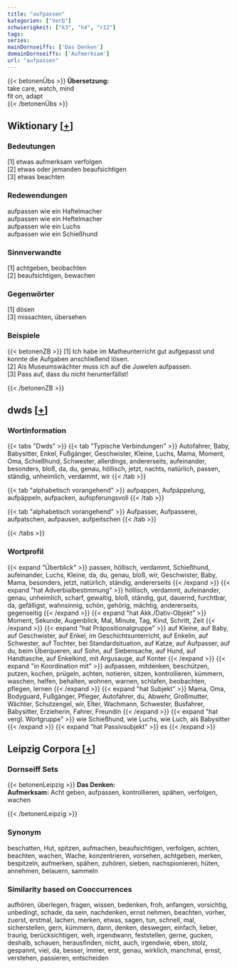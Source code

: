 ```yaml
---
title: "aufpassen"
kategorien: ["Verb"]
schwierigkeit: ["k3", "h4", "r12"]
tags:
series:
mainDornseiffs: ['Das Denken']
domainDornseiffs: ['Aufmerksam']
url: "aufpassen"
---
```


{{< betonenÜbs >}}
**Übersetzung:**  
take care, watch, mind  
fit on, adapt  
{{< /betonenÜbs >}}

## Wiktionary [[+](https://de.wiktionary.org/wiki/aufpassen)]

### Bedeutungen
[1] etwas aufmerksam verfolgen  
[2] etwas oder jemanden beaufsichtigen  
[3] etwas beachten  

### Redewendungen
aufpassen wie ein Haftelmacher  
aufpassen wie ein Heftelmacher  
aufpassen wie ein Luchs  
aufpassen wie ein Schießhund  

### Sinnverwandte
[1] achtgeben, beobachten  
[2] beaufsichtigen, bewachen  

### Gegenwörter
[1] dösen  
[3] missachten, übersehen  

### Beispiele
{{< betonenZB >}}
[1] Ich habe im Matheunterricht gut aufgepasst und konnte die Aufgaben anschließend lösen.  
[2] Als Museumswächter muss ich auf die Juwelen aufpassen.  
[3] Pass auf, dass du nicht herunterfällst!  

{{< /betonenZB >}}


## dwds [[+](https://www.dwds.de/wb/aufpassen)]

### Wortinformation
{{< tabs "Dwds" >}}
{{< tab "Typische Verbindungen" >}}
Autofahrer, Baby, Babysitter, Enkel, Fußgänger, Geschwister, Kleine, Luchs, Mama, Moment, Oma, Schießhund, Schwester, allerdings, andererseits, aufeinander, besonders, bloß, da, du, genau, höllisch, jetzt, nachts, natürlich, passen, ständig, unheimlich, verdammt, wir
{{< /tab >}}

{{< tab "alphabetisch vorangehend" >}}
aufpappen, Aufpäppelung, aufpäppeln, aufpacken, aufopferungsvoll
{{< /tab >}}

{{< tab "alphabetisch vorangehend" >}}
Aufpasser, Aufpasserei, aufpatschen, aufpausen, aufpeitschen
{{< /tab >}}

{{< /tabs >}}

### Wortprofil
{{< expand "Überblick" >}} passen, höllisch, verdammt, Schießhund, aufeinander, Luchs, Kleine, da, du, genau, bloß, wir, Geschwister, Baby, Mama, besonders, jetzt, natürlich, ständig, andererseits {{< /expand >}}
{{< expand "hat Adverbialbestimmung" >}} höllisch, verdammt, aufeinander, genau, unheimlich, scharf, gewaltig, bloß, ständig, gut, dauernd, furchtbar, da, gefälligst, wahnsinnig, schön, gehörig, mächtig, andererseits, gegenseitig {{< /expand >}}
{{< expand "hat Akk./Dativ-Objekt" >}} Moment, Sekunde, Augenblick, Mal, Minute, Tag, Kind, Schritt, Zeit {{< /expand >}}
{{< expand "hat Präpositionalgruppe" >}} auf Kleine, auf Baby, auf Geschwister, auf Enkel, im Geschichtsunterricht, auf Enkelin, auf Schwester, auf Tochter, bei Standardsituation, auf Katze, auf Aufpasser, auf du, beim Überqueren, auf Sohn, auf Siebensache, auf Hund, auf Handtasche, auf Enkelkind, mit Argusauge, auf Konter {{< /expand >}}
{{< expand "in Koordination mit" >}} aufpassen, mitdenken, beschützen, putzen, kochen, prügeln, achten, notieren, sitzen, kontrollieren, kümmern, waschen, helfen, behalten, wohnen, warnen, schlafen, beobachten, pflegen, lernen {{< /expand >}}
{{< expand "hat Subjekt" >}} Mama, Oma, Bodyguard, Fußgänger, Pfleger, Autofahrer, du, Abwehr, Großmutter, Wächter, Schutzengel, wir, Elter, Wachmann, Schwester, Busfahrer, Babysitter, Erzieherin, Fahrer, Freundin {{< /expand >}}
{{< expand "hat vergl. Wortgruppe" >}} wie Schießhund, wie Luchs, wie Luch, als Babysitter {{< /expand >}}
{{< expand "hat Passivsubjekt" >}} es {{< /expand >}}

## Leipzig Corpora [[+](https://corpora.uni-leipzig.de/en/res?word=aufpassen&corpusId=deu_newscrawl-public_2018)]

### Dornseiff Sets
{{< betonenLeipzig >}}
**Das Denken:**  
**Aufmerksam:** Acht geben, aufpassen, kontrollieren, spähen, verfolgen, wachen  

{{< /betonenLeipzig >}}

### Synonym
beschatten, Hut, spitzen, aufmachen, beaufsichtigen, verfolgen, achten, beachten, wachen, Wache, konzentrieren, vorsehen, achtgeben, merken, bespitzeln, aufmerken, spähen, zuhören, sieben, nachspionieren, hüten, annehmen, belauern, sammeln


### Similarity based on Cooccurrences
aufhören, überlegen, fragen, wissen, bedenken, froh, anfangen, vorsichtig, unbedingt, schade, da sein, nachdenken, ernst nehmen, beachten, vorher, zuerst, erstmal, lachen, merken, etwas, sagen, tun, schnell, mal, sicherstellen, gern, kümmern, dann, denken, deswegen, einfach, lieber, traurig, berücksichtigen, weh, irgendwann, feststellen, gerne, gucken, deshalb, schauen, herausfinden, nicht, auch, irgendwie, eben, stolz, gespannt, viel, da, besser, immer, erst, genau, wirklich, manchmal, ernst, verstehen, passieren, entscheiden

